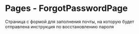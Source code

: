 # Pages - ForgotPasswordPage

Страница с формой для заполнения почты, на которую будет отправлена инструкция по восстановлению пароля